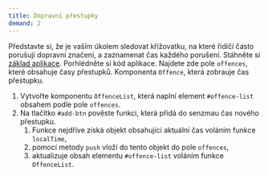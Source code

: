 ```yaml
---
title: Dopravní přestupky
demand: 2
---
```


Představte si, že je vaším úkolem sledovat křižovatku, na které řidiči často porušují dopravní značení, a zaznamenat čas každého porušení. Stáhněte si [základ aplikace](assets/prestupky-zadani.zip). Porhlédněte si kód aplikace. Najdete zde pole `offences`, které obsahuje časy přestupků. Komponenta `Offence`, která zobrauje čas přestupku.

1. Vytvořte komponentu `OffenceList`, která naplní element `#offence-list` obsahem podle pole `offences`.
1. Na tlačítko `#add-btn` pověste funkci, která přidá do senzmau čas nového přestupku.
   1. Funkce nejdříve získá objekt obsahující aktuální čas voláním funkce `localTime`,
   1. pomocí metody `push` vloží do tento objekt do pole `offences`,
   1. aktualizuje obsah elementu `#offence-list` voláním funkce `OffenceList`.
